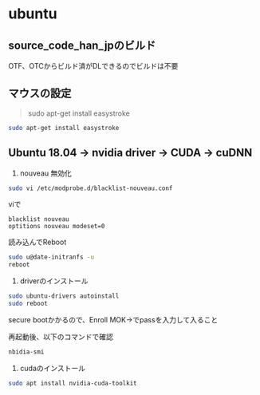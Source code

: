 # ubuntu #

## source_code_han_jpのビルド ##
OTF、OTCからビルド済がDLできるのでビルドは不要

## マウスの設定 ##

>sudo apt-get install easystroke

```bash
sudo apt-get install easystroke
```
## Ubuntu 18.04 -> nvidia driver -> CUDA -> cuDNN ##

1. nouveau 無効化
  ```bash
  sudo vi /etc/modprobe.d/blacklist-nouveau.conf
  ```
  viで

  ```
  blacklist nouveau
  optitions nouveau modeset=0
  ```

  読み込んでReboot

  ```bash
  sudo u@date-initranfs -u
  reboot
  ```

1. driverのインストール

  ```bash 
  sudo ubuntu-drivers autoinstall
  sudo reboot
  ```
  secure bootかかるので、Enroll MOK->でpassを入力して入ること

  再起動後、以下のコマンドで確認

  ```bash
  nbidia-smi
  ```

1. cudaのインストール
  ```bash
  sudo apt install nvidia-cuda-toolkit
  ```
